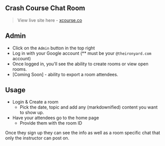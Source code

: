 ## Crash Course Chat Room

> View live site here - [xcourse.co](http://xcourse.co)

## Admin

- Click on the `Admin` button in the top right
- Log in with your Google account (** must be your `@theironyard.com` account)
- Once logged in, you'll see the ability to create rooms or view open rooms.
- [Coming Soon] - ability to export a room attendees.

## Usage

- Login & Create a room
  - Pick the date, topic and add any (markdownified) content you want to show up.
- Have your attendees go to the home page
  - Provide them with the room ID 

Once they sign up they can see the info as well as a room specific chat that only the instructor can post on.

